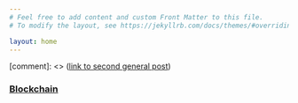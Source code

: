 ```yaml
---
# Feel free to add content and custom Front Matter to this file.
# To modify the layout, see https://jekyllrb.com/docs/themes/#overriding-theme-defaults

layout: home
---
```



[comment]: <> ([link to second general post](categories/general/second-general-post))

### [Blockchain](categories/blockchain/index)

